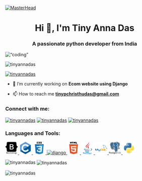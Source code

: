 [![MasterHead](https://1.bp.blogspot.com/-7A4WynwLsMw/XbBpCXG8fHI/AAAAAAAAMt4/uOa1bpLskYgrwGbllhSu2SDj_Mig8SXJQCLcBGAsYHQ/s1600/2000_600px.gif)](https://rishavchanda.io)

<h1 align="center">Hi 👋, I'm Tiny Anna Das</h1>
<h3 align="center">A passionate python developer from India</h3>

<img align=“right” width=“400” src="https://imgs.search.brave.com/FoZcBYN5JLcpdoQPlPRT3dWY2sUM9sVyDTKnos_EFms/rs:fit:350:197:1/g:ce/aHR0cDovL3d3dy5j/YXJ0b29uYnVja2V0/LmNvbS93cC1jb250/ZW50L3VwbG9hZHMv/MjAxNS8wNy9Bbmlt/ZS1UeXBpbmctSW4t/Q29tcHV0ZXIuZ2lm.gif" alt=“coding”>

<p align="left"> <img src="https://komarev.com/ghpvc/?username=tinyannadas&label=Profile%20views&color=0e75b6&style=flat" alt="tinyannadas" /> </p>

<p align="left"> <a href="https://twitter.com/tinyannadas" target="blank"><img src="https://img.shields.io/twitter/follow/tinyannadas?logo=twitter&style=for-the-badge" alt="tinyannadas" /></a> </p>

- 🔭 I’m currently working on **Ecom website using Django**

- 📫 How to reach me **tinypchristhudas@gmail.com**

<h3 align="left">Connect with me:</h3>
<p align="left">
<a href="https://twitter.com/tinyannadas" target="blank"><img align="center" src="https://raw.githubusercontent.com/rahuldkjain/github-profile-readme-generator/master/src/images/icons/Social/twitter.svg" alt="tinyannadas" height="30" width="40" /></a>
<a href="https://linkedin.com/in/tinyannadas" target="blank"><img align="center" src="https://raw.githubusercontent.com/rahuldkjain/github-profile-readme-generator/master/src/images/icons/Social/linked-in-alt.svg" alt="tinyannadas" height="30" width="40" /></a>
<a href="https://instagram.com/tinyannadas" target="blank"><img align="center" src="https://raw.githubusercontent.com/rahuldkjain/github-profile-readme-generator/master/src/images/icons/Social/instagram.svg" alt="tinyannadas" height="30" width="40" /></a>
</p>

<h3 align="left">Languages and Tools:</h3>
<p align="left"> <a href="https://getbootstrap.com" target="_blank" rel="noreferrer"> <img src="https://raw.githubusercontent.com/devicons/devicon/master/icons/bootstrap/bootstrap-plain-wordmark.svg" alt="bootstrap" width="40" height="40"/> </a> <a href="https://www.cprogramming.com/" target="_blank" rel="noreferrer"> <img src="https://raw.githubusercontent.com/devicons/devicon/master/icons/c/c-original.svg" alt="c" width="40" height="40"/> </a> <a href="https://www.w3schools.com/css/" target="_blank" rel="noreferrer"> <img src="https://raw.githubusercontent.com/devicons/devicon/master/icons/css3/css3-original-wordmark.svg" alt="css3" width="40" height="40"/> </a> <a href="https://www.djangoproject.com/" target="_blank" rel="noreferrer"> <img src="https://cdn.worldvectorlogo.com/logos/django.svg" alt="django" width="40" height="40"/> </a> <a href="https://www.w3.org/html/" target="_blank" rel="noreferrer"> <img src="https://raw.githubusercontent.com/devicons/devicon/master/icons/html5/html5-original-wordmark.svg" alt="html5" width="40" height="40"/> </a> <a href="https://www.java.com" target="_blank" rel="noreferrer"> <img src="https://raw.githubusercontent.com/devicons/devicon/master/icons/java/java-original.svg" alt="java" width="40" height="40"/> </a> <a href="https://www.mysql.com/" target="_blank" rel="noreferrer"> <img src="https://raw.githubusercontent.com/devicons/devicon/master/icons/mysql/mysql-original-wordmark.svg" alt="mysql" width="40" height="40"/> </a> <a href="https://www.postgresql.org" target="_blank" rel="noreferrer"> <img src="https://raw.githubusercontent.com/devicons/devicon/master/icons/postgresql/postgresql-original-wordmark.svg" alt="postgresql" width="40" height="40"/> </a> <a href="https://www.python.org" target="_blank" rel="noreferrer"> <img src="https://raw.githubusercontent.com/devicons/devicon/master/icons/python/python-original.svg" alt="python" width="40" height="40"/> </a> </p>

<p><img align="left" src="https://github-readme-stats.vercel.app/api/top-langs?username=tinyannadas&show_icons=true&locale=en&layout=compact" alt="tinyannadas" /></p>

<p>&nbsp;<img align="center" src="https://github-readme-stats.vercel.app/api?username=tinyannadas&show_icons=true&locale=en" alt="tinyannadas" /></p>

<p><img align="center" src="https://github-readme-streak-stats.herokuapp.com/?user=tinyannadas&" alt="tinyannadas" /></p>
